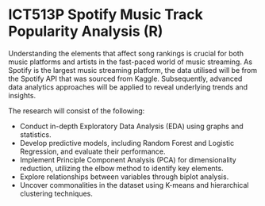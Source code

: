 # ICT513P Spotify Music Track Popularity Analysis (R)

Understanding the elements that affect song rankings is crucial for both music platforms and artists in the fast-paced world of music streaming. As Spotify is the largest music streaming platform, the data utilised will be from the Spotify API that was sourced from Kaggle. Subsequently, advanced data analytics approaches will be applied to reveal underlying trends and insights.

The research will consist of the following: 
- Conduct in-depth Exploratory Data Analysis (EDA) using graphs and statistics.
- Develop predictive models, including Random Forest and Logistic Regression, and evaluate their performance.
- Implement Principle Component Analysis (PCA) for dimensionality reduction, utilizing the elbow method to identify key elements.
- Explore relationships between variables through biplot analysis.
- Uncover commonalities in the dataset using K-means and hierarchical clustering techniques.
